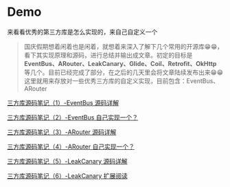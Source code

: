 # Demo
来看看优秀的第三方库是怎么实现的，来自己自定义一个

> 国庆假期想着闲着也是闲着，就想着来深入了解下几个常用的开源库😁😁，看下其实现原理和源码，进行总结并输出成文章。初定的目标是 **EventBus、ARouter、LeakCanary、Glide、Coil、Retrofit、OkHttp** 等几个。目前已经完成了部分，在之后的几天里会将文章陆续发布出来😁😁
这里就用来存放对一些优秀三方库的自定义实现，目前包含：EventBus、ARouter

[三方库源码笔记（1）-EventBus 源码详解](https://github.com/leavesC/AndroidGuide/tree/gitbook/android_opensource)

[三方库源码笔记（2）-EventBus 自己实现一个？](https://github.com/leavesC/AndroidGuide/tree/gitbook/android_opensource)

[三方库源码笔记（3）-ARouter 源码详解](https://github.com/leavesC/AndroidGuide/tree/gitbook/android_opensource)

[三方库源码笔记（4）-ARouter 自己实现一个？](https://github.com/leavesC/AndroidGuide/tree/gitbook/android_opensource)

[三方库源码笔记（5）-LeakCanary 源码详解](https://github.com/leavesC/AndroidGuide/tree/gitbook/android_opensource)

[三方库源码笔记（6）-LeakCanary 扩展阅读](https://github.com/leavesC/AndroidGuide/tree/gitbook/android_opensource)
